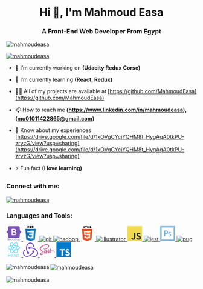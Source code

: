 <h1 align="center">Hi 👋, I'm Mahmoud Easa</h1>
<h3 align="center">A Front-End Web Developer From Egypt</h3>

<p align="left"> <img src="https://komarev.com/ghpvc/?username=mahmoudeasa&label=Profile%20views&color=0e75b6&style=flat" alt="mahmoudeasa" /> </p>

<p align="left"> <a href="https://github.com/ryo-ma/github-profile-trophy"><img src="https://github-profile-trophy.vercel.app/?username=mahmoudeasa" alt="mahmoudeasa" /></a> </p>

- 🔭 I’m currently working on **(Udacity Redux Corse)**

- 🌱 I’m currently learning **(React, Redux)**

- 👨‍💻 All of my projects are available at [https://github.com/MahmoudEasa](https://github.com/MahmoudEasa)

- 📫 How to reach me **(https://www.linkedin.com/in/mahmoudeasa), (mu01011422865@gmail.com)**

- 📄 Know about my experiences [https://drive.google.com/file/d/1xOVgCYciYQHM8t_HygAqA0tkPU-zryzG/view?usp=sharing](https://drive.google.com/file/d/1xOVgCYciYQHM8t_HygAqA0tkPU-zryzG/view?usp=sharing)

- ⚡ Fun fact **(I love learning)**

<h3 align="left">Connect with me:</h3>
<p align="left">
<a href="https://linkedin.com/in/mahmoudeasa" target="blank"><img align="center" src="https://raw.githubusercontent.com/rahuldkjain/github-profile-readme-generator/master/src/images/icons/Social/linked-in-alt.svg" alt="mahmoudeasa" height="30" width="40" /></a>
</p>

<h3 align="left">Languages and Tools:</h3>
<p align="left"> <a href="https://getbootstrap.com" target="_blank" rel="noreferrer"> <img src="https://raw.githubusercontent.com/devicons/devicon/master/icons/bootstrap/bootstrap-plain-wordmark.svg" alt="bootstrap" width="40" height="40"/> </a> <a href="https://www.w3schools.com/css/" target="_blank" rel="noreferrer"> <img src="https://raw.githubusercontent.com/devicons/devicon/master/icons/css3/css3-original-wordmark.svg" alt="css3" width="40" height="40"/> </a> <a href="https://git-scm.com/" target="_blank" rel="noreferrer"> <img src="https://www.vectorlogo.zone/logos/git-scm/git-scm-icon.svg" alt="git" width="40" height="40"/> </a> <a href="https://hadoop.apache.org/" target="_blank" rel="noreferrer"> <img src="https://www.vectorlogo.zone/logos/apache_hadoop/apache_hadoop-icon.svg" alt="hadoop" width="40" height="40"/> </a> <a href="https://www.w3.org/html/" target="_blank" rel="noreferrer"> <img src="https://raw.githubusercontent.com/devicons/devicon/master/icons/html5/html5-original-wordmark.svg" alt="html5" width="40" height="40"/> </a> <a href="https://www.adobe.com/in/products/illustrator.html" target="_blank" rel="noreferrer"> <img src="https://www.vectorlogo.zone/logos/adobe_illustrator/adobe_illustrator-icon.svg" alt="illustrator" width="40" height="40"/> </a> <a href="https://developer.mozilla.org/en-US/docs/Web/JavaScript" target="_blank" rel="noreferrer"> <img src="https://raw.githubusercontent.com/devicons/devicon/master/icons/javascript/javascript-original.svg" alt="javascript" width="40" height="40"/> </a> <a href="https://jestjs.io" target="_blank" rel="noreferrer"> <img src="https://www.vectorlogo.zone/logos/jestjsio/jestjsio-icon.svg" alt="jest" width="40" height="40"/> </a> <a href="https://www.photoshop.com/en" target="_blank" rel="noreferrer"> <img src="https://raw.githubusercontent.com/devicons/devicon/master/icons/photoshop/photoshop-line.svg" alt="photoshop" width="40" height="40"/> </a> <a href="https://pugjs.org" target="_blank" rel="noreferrer"> <img src="https://cdn.worldvectorlogo.com/logos/pug.svg" alt="pug" width="40" height="40"/> </a> <a href="https://reactjs.org/" target="_blank" rel="noreferrer"> <img src="https://raw.githubusercontent.com/devicons/devicon/master/icons/react/react-original-wordmark.svg" alt="react" width="40" height="40"/> </a> <a href="https://redux.js.org" target="_blank" rel="noreferrer"> <img src="https://raw.githubusercontent.com/devicons/devicon/master/icons/redux/redux-original.svg" alt="redux" width="40" height="40"/> </a> <a href="https://sass-lang.com" target="_blank" rel="noreferrer"> <img src="https://raw.githubusercontent.com/devicons/devicon/master/icons/sass/sass-original.svg" alt="sass" width="40" height="40"/> </a> <a href="https://www.typescriptlang.org/" target="_blank" rel="noreferrer"> <img src="https://raw.githubusercontent.com/devicons/devicon/master/icons/typescript/typescript-original.svg" alt="typescript" width="40" height="40"/> </a> </p>

<p><img align="left" src="https://github-readme-stats.vercel.app/api/top-langs?username=mahmoudeasa&show_icons=true&locale=en&layout=compact" alt="mahmoudeasa" /></p>

<p>&nbsp;<img align="center" src="https://github-readme-stats.vercel.app/api?username=mahmoudeasa&show_icons=true&locale=en" alt="mahmoudeasa" /></p>

<p><img align="center" src="https://github-readme-streak-stats.herokuapp.com/?user=mahmoudeasa&" alt="mahmoudeasa" /></p>
